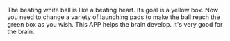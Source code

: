 The beating white ball is like a beating heart. Its goal is a yellow box. Now you need to change a variety of launching pads to make the ball reach the green box as you wish. This APP helps the brain develop. It's very good for the brain.
